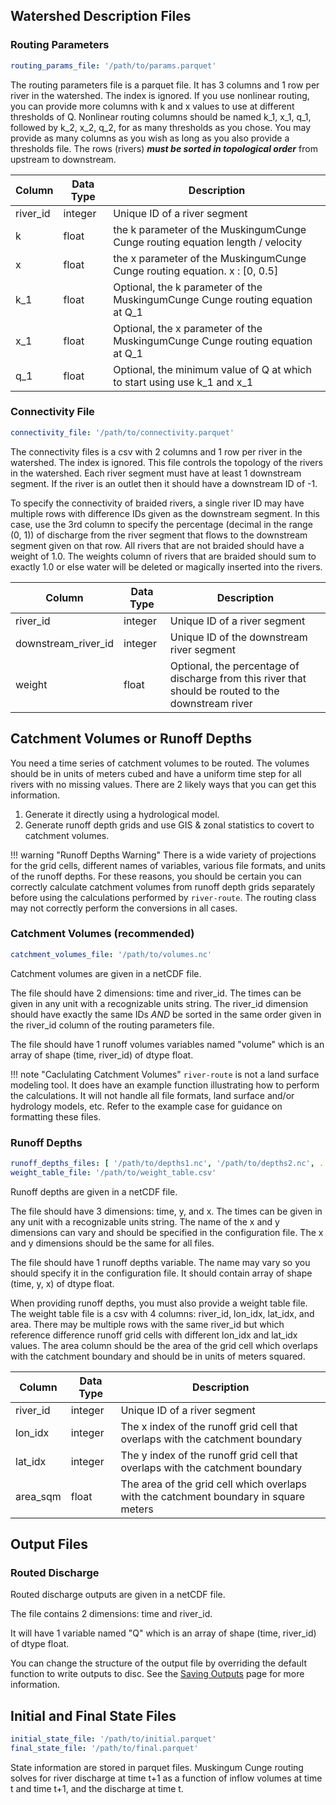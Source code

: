 ## Watershed Description Files

### Routing Parameters

```yaml
routing_params_file: '/path/to/params.parquet'
```

The routing parameters file is a parquet file. It has 3 columns and 1 row per river in the watershed. The index is
ignored. If you use nonlinear routing, you can provide more columns with k and x values to use at different thresholds
of Q. Nonlinear routing columns should be named k_1, x_1, q_1, followed by k_2, x_2, q_2, for as many thresholds as you
chose. You may provide as many columns as you wish as long as you also provide a thresholds file. The rows (rivers)
***must be sorted in topological order*** from upstream to downstream.

| Column   | Data Type | Description                                                                    |
|----------|-----------|--------------------------------------------------------------------------------|
| river_id | integer   | Unique ID of a river segment                                                   |
| k        | float     | the k parameter of the MuskingumCunge Cunge routing equation length / velocity |
| x        | float     | the x parameter of the MuskingumCunge Cunge routing equation. x : [0, 0.5]     |
| k_1      | float     | Optional, the k parameter of the MuskingumCunge Cunge routing equation at Q_1  |
| x_1      | float     | Optional, the x parameter of the MuskingumCunge Cunge routing equation at Q_1  |
| q_1      | float     | Optional, the minimum value of Q at which to start using use k_1 and x_1       |

### Connectivity File

```yaml
connectivity_file: '/path/to/connectivity.parquet'
```

The connectivity files is a csv with 2 columns and 1 row per river in the watershed. The index is ignored. This file
controls the topology of the rivers in the watershed. Each river segment must have at least 1 downstream segment. If the
river is an outlet then it should have a downstream ID of -1.

To specify the connectivity of braided rivers, a single river ID may have multiple rows with difference IDs given as the
downstream segment. In this case, use the 3rd column to specify the percentage (decimal in the range (0, 1)) of
discharge from the river segment that flows to the downstream segment given on that row. All rivers that are not braided
should have a weight of 1.0. The weights column of rivers that are braided should sum to exactly 1.0 or else water will
be deleted or magically inserted into the rivers.

| Column              | Data Type | Description                                                                                         |
|---------------------|-----------|-----------------------------------------------------------------------------------------------------|
| river_id            | integer   | Unique ID of a river segment                                                                        |
| downstream_river_id | integer   | Unique ID of the downstream river segment                                                           |
| weight              | float     | Optional, the percentage of discharge from this river that should be routed to the downstream river |

## Catchment Volumes or Runoff Depths

You need a time series of catchment volumes to be routed. The volumes should be in units of meters cubed and have a
uniform time step for all rivers with no missing values. There are 2 likely ways that you can get this information.

1. Generate it directly using a hydrological model.
2. Generate runoff depth grids and use GIS & zonal statistics to covert to catchment volumes.

!!! warning "Runoff Depths Warning"
    There is a wide variety of projections for the grid cells, different names of variables, various file formats, and 
    units of the runoff depths. For these reasons, you should be certain you can correctly calculate catchment volumes 
    from runoff depth grids separately before using the calculations performed by `river-route`. The routing class may 
    not correctly perform the conversions in all cases.

### Catchment Volumes (recommended)

```yaml
catchment_volumes_file: '/path/to/volumes.nc'
```

Catchment volumes are given in a netCDF file.

The file should have 2 dimensions: time and river_id. The times can be given in any unit with a recognizable units
string. The river_id dimension should have exactly the same IDs *AND* be sorted in the same order given in the river_id
column of the routing parameters file.

The file should have 1 runoff volumes variables named "volume" which is an array of shape (time, river_id) of dtype
float.

!!! note "Caclulating Catchment Volumes"
    `river-route` is not a land surface modeling tool. It does have an example function illustrating how to perform 
    the calculations. It will not handle all file formats, land surface and/or hydrology models, etc. Refer to the 
    example case for guidance on formatting these files.

### Runoff Depths

```yaml
runoff_depths_files: [ '/path/to/depths1.nc', '/path/to/depths2.nc', ... ]
weight_table_file: '/path/to/weight_table.csv'
```

Runoff depths are given in a netCDF file.

The file should have 3 dimensions: time, y, and x. The times can be given in any unit with a recognizable units string.
The name of the x and y dimensions can vary and should be specified in the configuration file. The x and y dimensions
should be the same for all files.

The file should have 1 runoff depths variable. The name may vary so you should specify it in the configuration file. It
should contain array of shape (time, y, x) of dtype float.

When providing runoff depths, you must also provide a weight table file. The weight table file is a csv with 4 columns:
river_id, lon_idx, lat_idx, and area. There may be multiple rows with the same river_id but which reference difference
runoff grid cells with different lon_idx and lat_idx values. The area column should be the area of the grid cell which
overlaps with the catchment boundary and should be in units of meters squared.

| Column   | Data Type | Description                                                                           |
|----------|-----------|---------------------------------------------------------------------------------------|
| river_id | integer   | Unique ID of a river segment                                                          |
| lon_idx  | integer   | The x index of the runoff grid cell that overlaps with the catchment boundary         |
| lat_idx  | integer   | The y index of the runoff grid cell that overlaps with the catchment boundary         |
| area_sqm | float     | The area of the grid cell which overlaps with the catchment boundary in square meters |


## Output Files

### Routed Discharge

Routed discharge outputs are given in a netCDF file.

The file contains 2 dimensions: time and river_id.

It will have 1 variable named "Q" which is an array of shape (time, river_id) of dtype float.

You can change the structure of the output file by overriding the default function to write outputs to disc. See the
[Saving Outputs](tutorial-advanced) page for more information.

## Initial and Final State Files

```yaml
initial_state_file: '/path/to/initial.parquet'
final_state_file: '/path/to/final.parquet'
```

State information are stored in parquet files. Muskingum Cunge routing solves for river discharge at time t+1 as a
function of inflow volumes at time t and time t+1, and the discharge at time t. 
